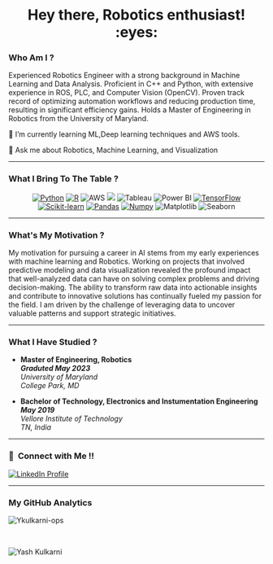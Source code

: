 
<h1 align="center">Hey there, Robotics enthusiast! :eyes:</h1> <h3> Who Am I ? </h3>
Experienced Robotics Engineer with a strong background in Machine Learning and Data Analysis. Proficient in C++ and Python, with extensive experience in ROS, PLC, and Computer Vision (OpenCV). Proven track record of optimizing automation workflows and reducing production time, resulting in significant efficiency gains. Holds a Master of Engineering in Robotics from the University of Maryland.

🌱 I’m currently learning ML,Deep learning techniques and AWS tools.

💬 Ask me about Robotics, Machine Learning, and Visualization



<hr> <h3> What I Bring To The Table ? </h3> <p align="center"> <a href="https://www.python.org"><img src="https://img.shields.io/badge/Python-FFD43B?style=flat&logo=python&logoColor=white" alt="Python"></a> <a href="https://www.r-project.org"><img src="https://img.shields.io/badge/R-276DC3?style=flat&logo=r&logoColor=white" alt="R"></a> <img src="https://img.shields.io/badge/Amazon%20Web%20Services-232F3E?style=flat&logo=amazonaws&logoColor=white" alt="AWS"> <img src="https://img.shields.io/ros/v/humble/vision_msgs">
<img src="https://img.shields.io/badge/Tableau-339933?style=flat&logo=tableau&logoColor=FFFFFF" alt="Tableau"> <img src="https://img.shields.io/badge/Power%20BI-F2C811?style=flat&logo=powerbi&logoColor=FFFFFF" alt="Power BI"> <a href="https://www.tensorflow.org"><img src="https://img.shields.io/badge/TensorFlow-FF6F00?style=flat&logo=tensorflow&logoColor=white" alt="TensorFlow"></a> <a href="https://scikit-learn.org/stable/"><img src="https://img.shields.io/badge/scikit_learn-F7931E?style=flat&logo=scikit-learn&logoColor=white" alt="Scikit-learn"></a> <a href="https://pandas.pydata.org"><img src="https://img.shields.io/badge/Pandas-150458?style=flat&logo=pandas&logoColor=white" alt="Pandas"></a> <a href="https://numpy.org"><img src="https://img.shields.io/badge/Numpy-013243?style=flat&logo=numpy&logoColor=white" alt="Numpy"></a> <img src="https://img.shields.io/badge/Matplotlib-11557C?style=flat&logo=matplotlib&logoColor=white" alt="Matplotlib"> <img src="https://img.shields.io/badge/Seaborn-4C2E91?style=flat&logo=seaborn&logoColor=white" alt="Seaborn"> </p> <hr> <h3> What's My Motivation ? </h3>
My motivation for pursuing a career in AI stems from my early experiences with machine learning and Robotics. Working on projects that involved predictive modeling and data visualization revealed the profound impact that well-analyzed data can have on solving complex problems and driving decision-making. The ability to transform raw data into actionable insights and contribute to innovative solutions has continually fueled my passion for the field. I am driven by the challenge of leveraging data to uncover valuable patterns and support strategic initiatives.

<hr> <h3> What I Have Studied ? </h3> <ul> <li> <strong>Master of Engineering, Robotics</strong> <br> <strong><em>Graduted May 2023</em></strong> <br> <em>University of Maryland</em> <br> <em>College Park, MD</em> </li> </ul> <ul> <li> <strong>Bachelor of Technology, Electronics and Instumentation Engineering</strong> <br> <strong><em>May 2019</em></strong> <br> <em>Vellore Institute of Technology</em> <br> <em>TN, India</em> </li> </ul> <hr> <h3>🤝 &nbsp;Connect with Me !! </h3>
<a href="https://www.linkedin.com/in/yash-kulkarni-a07271141/" target="_blank">
  <img src="https://img.shields.io/badge/linkedin-%230077B5.svg?&style=for-the-badge&logo=linkedin&logoColor=white" alt="LinkedIn Profile" />
</a>

<hr> <h3> My GitHub Analytics </h3> <p><img align="center" src="https://github-readme-stats.vercel.app/api/top-langs?username=Ykulkarni-ops&show_icons=true&locale=en&layout=compact&theme=merko" alt="Ykulkarni-ops" /></p><br> <p><img align="center" src="https://github-readme-streak-stats.herokuapp.com/?user=Ykulkarni-ops&&theme=merko" alt="Yash Kulkarni" /></p>
